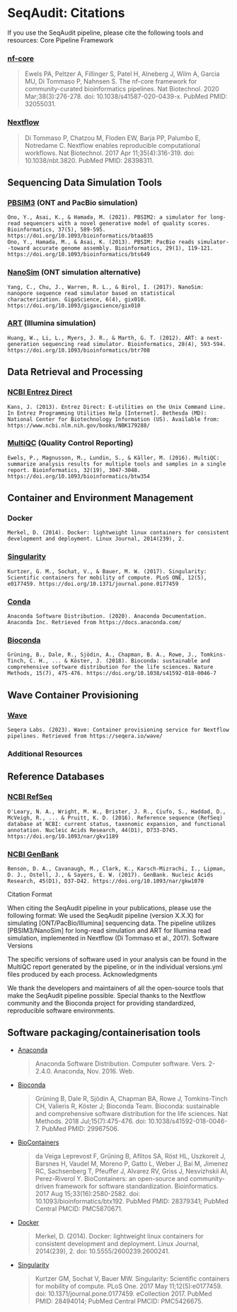 # SeqAudit: Citations
If you use the SeqAudit pipeline, please cite the following tools and resources:
Core Pipeline Framework

### [nf-core](https://pubmed.ncbi.nlm.nih.gov/32055031/)

> Ewels PA, Peltzer A, Fillinger S, Patel H, Alneberg J, Wilm A, Garcia MU, Di Tommaso P, Nahnsen S. The nf-core framework for community-curated bioinformatics pipelines. Nat Biotechnol. 2020 Mar;38(3):276-278. doi: 10.1038/s41587-020-0439-x. PubMed PMID: 32055031.

### [Nextflow](https://pubmed.ncbi.nlm.nih.gov/28398311/)

> Di Tommaso P, Chatzou M, Floden EW, Barja PP, Palumbo E, Notredame C. Nextflow enables reproducible computational workflows. Nat Biotechnol. 2017 Apr 11;35(4):316-319. doi: 10.1038/nbt.3820. PubMed PMID: 28398311.

## Sequencing Data Simulation Tools

### [PBSIM3](https://doi.org/10.1093) (ONT and PacBio simulation)

    Ono, Y., Asai, K., & Hamada, M. (2021). PBSIM2: a simulator for long-read sequencers with a novel generative model of quality scores. Bioinformatics, 37(5), 589-595. https://doi.org/10.1093/bioinformatics/btaa835
    Ono, Y., Hamada, M., & Asai, K. (2013). PBSIM: PacBio reads simulator--toward accurate genome assembly. Bioinformatics, 29(1), 119-121. https://doi.org/10.1093/bioinformatics/bts649

### [NanoSim](https://doi.org/10.1093/gigascience/gix010) (ONT simulation alternative)

    Yang, C., Chu, J., Warren, R. L., & Birol, I. (2017). NanoSim: nanopore sequence read simulator based on statistical characterization. GigaScience, 6(4), gix010. https://doi.org/10.1093/gigascience/gix010

### [ART](https://doi.org/10.1093/bioinformatics/btr708) (Illumina simulation)

    Huang, W., Li, L., Myers, J. R., & Marth, G. T. (2012). ART: a next-generation sequencing read simulator. Bioinformatics, 28(4), 593-594. https://doi.org/10.1093/bioinformatics/btr708


## Data Retrieval and Processing

### [NCBI Entrez Direct](https://www.ncbi.nlm.nih.gov/books/NBK179288/)

    Kans, J. (2013). Entrez Direct: E-utilities on the Unix Command Line. In Entrez Programming Utilities Help [Internet]. Bethesda (MD): National Center for Biotechnology Information (US). Available from: https://www.ncbi.nlm.nih.gov/books/NBK179288/

### [MultiQC](https://doi.org/10.1093/bioinformatics/btw354) (Quality Control Reporting)

    Ewels, P., Magnusson, M., Lundin, S., & Käller, M. (2016). MultiQC: summarize analysis results for multiple tools and samples in a single report. Bioinformatics, 32(19), 3047-3048. https://doi.org/10.1093/bioinformatics/btw354

## Container and Environment Management

### Docker

    Merkel, D. (2014). Docker: lightweight linux containers for consistent development and deployment. Linux Journal, 2014(239), 2.

### [Singularity](https://doi.org/10.1371/journal.pone.0177459)

    Kurtzer, G. M., Sochat, V., & Bauer, M. W. (2017). Singularity: Scientific containers for mobility of compute. PLoS ONE, 12(5), e0177459. https://doi.org/10.1371/journal.pone.0177459

### [Conda](https://docs.anaconda.com/)

    Anaconda Software Distribution. (2020). Anaconda Documentation. Anaconda Inc. Retrieved from https://docs.anaconda.com/

### [Bioconda](https://doi.org/10.1038/s41592-018-0046-7)

    Grüning, B., Dale, R., Sjödin, A., Chapman, B. A., Rowe, J., Tomkins-Tinch, C. H., ... & Köster, J. (2018). Bioconda: sustainable and comprehensive software distribution for the life sciences. Nature Methods, 15(7), 475-476. https://doi.org/10.1038/s41592-018-0046-7

## Wave Container Provisioning

### [Wave](https://seqera.io/wave/)

    Seqera Labs. (2023). Wave: Container provisioning service for Nextflow pipelines. Retrieved from https://seqera.io/wave/

### Additional Resources
## Reference Databases

### [NCBI RefSeq](https://doi.org/10.1093/nar/gkv1189)

    O'Leary, N. A., Wright, M. W., Brister, J. R., Ciufo, S., Haddad, D., McVeigh, R., ... & Pruitt, K. D. (2016). Reference sequence (RefSeq) database at NCBI: current status, taxonomic expansion, and functional annotation. Nucleic Acids Research, 44(D1), D733-D745. https://doi.org/10.1093/nar/gkv1189

### [NCBI GenBank](https://doi.org/10.1093/nar/gkw1070)

    Benson, D. A., Cavanaugh, M., Clark, K., Karsch-Mizrachi, I., Lipman, D. J., Ostell, J., & Sayers, E. W. (2017). GenBank. Nucleic Acids Research, 45(D1), D37-D42. https://doi.org/10.1093/nar/gkw1070

Citation Format

When citing the SeqAudit pipeline in your publications, please use the following format:
We used the SeqAudit pipeline (version X.X.X) for simulating [ONT/PacBio/Illumina] sequencing data.
The pipeline utilizes [PBSIM3/NanoSim] for long-read simulation and ART for Illumina read simulation,
implemented in Nextflow (Di Tommaso et al., 2017).
Software Versions

The specific versions of software used in your analysis can be found in the MultiQC report generated by the pipeline, or in the individual versions.yml files produced by each process.
Acknowledgments

We thank the developers and maintainers of all the open-source tools that make the SeqAudit pipeline possible. Special thanks to the Nextflow community and the Bioconda project for providing standardized, reproducible software environments.

## Software packaging/containerisation tools

- [Anaconda](https://anaconda.com)

  > Anaconda Software Distribution. Computer software. Vers. 2-2.4.0. Anaconda, Nov. 2016. Web.

- [Bioconda](https://pubmed.ncbi.nlm.nih.gov/29967506/)

  > Grüning B, Dale R, Sjödin A, Chapman BA, Rowe J, Tomkins-Tinch CH, Valieris R, Köster J; Bioconda Team. Bioconda: sustainable and comprehensive software distribution for the life sciences. Nat Methods. 2018 Jul;15(7):475-476. doi: 10.1038/s41592-018-0046-7. PubMed PMID: 29967506.

- [BioContainers](https://pubmed.ncbi.nlm.nih.gov/28379341/)

  > da Veiga Leprevost F, Grüning B, Aflitos SA, Röst HL, Uszkoreit J, Barsnes H, Vaudel M, Moreno P, Gatto L, Weber J, Bai M, Jimenez RC, Sachsenberg T, Pfeuffer J, Alvarez RV, Griss J, Nesvizhskii AI, Perez-Riverol Y. BioContainers: an open-source and community-driven framework for software standardization. Bioinformatics. 2017 Aug 15;33(16):2580-2582. doi: 10.1093/bioinformatics/btx192. PubMed PMID: 28379341; PubMed Central PMCID: PMC5870671.

- [Docker](https://dl.acm.org/doi/10.5555/2600239.2600241)

  > Merkel, D. (2014). Docker: lightweight linux containers for consistent development and deployment. Linux Journal, 2014(239), 2. doi: 10.5555/2600239.2600241.

- [Singularity](https://pubmed.ncbi.nlm.nih.gov/28494014/)

  > Kurtzer GM, Sochat V, Bauer MW. Singularity: Scientific containers for mobility of compute. PLoS One. 2017 May 11;12(5):e0177459. doi: 10.1371/journal.pone.0177459. eCollection 2017. PubMed PMID: 28494014; PubMed Central PMCID: PMC5426675.
